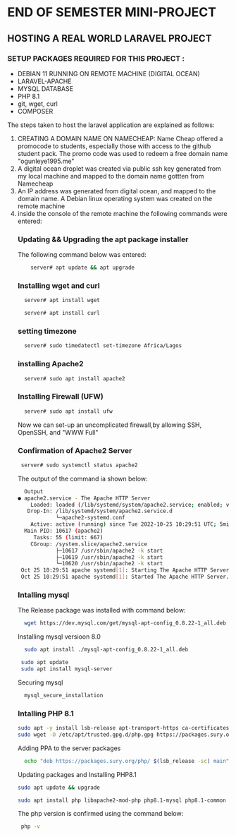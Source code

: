 <h1> END OF SEMESTER MINI-PROJECT </h1>
<h2> HOSTING A REAL WORLD LARAVEL PROJECT </h2>

<h3> SETUP PACKAGES REQUIRED FOR THIS PROJECT :</h3>

<ul>
  <li>
    DEBIAN 11 RUNNING ON REMOTE MACHINE (DIGITAL OCEAN)
  </li>
  <li>
    LARAVEL-APACHE
  </li>
  <li>
    MYSQL DATABASE
  </li>
  <li>
    PHP 8.1
  </li>
  <li>
    git, wget, curl
  </li>
  <li>
    COMPOSER
  </li>
  
</ul>

<p> The steps taken to host the laravel application are explained as follows: </p>

<ol>
  <li>CREATING A DOMAIN NAME ON NAMECHEAP: Name Cheap offered a promocode to students, especially those with access to the github student pack. The promo code was used to redeem a free domain name "ogunleye1995.me"</li>
  <li>A digital ocean droplet was created via public ssh key generated from my local machine and mapped to the domain name gottten from Namecheap</li>
  <li>An IP address was generated from digital ocean, and mapped to the domain name. A Debian linux operating system was created on the remote machine </li>
  <li>inside the console of the remote machine the following commands were entered: </li>
    <h3> Updating && Upgrading the apt package installer </h3>
    <p> The following command below was entered: </p>
    
``` bash
    server# apt update && apt upgrade
```
  
  <h3> Installing wget and curl </h3>
  
``` bash
  server# apt install wget
```

``` bash
  server# apt install curl
```
  
  <h3> setting timezone </h3>
  
``` bash
  server# sudo timedatectl set-timezone Africa/Lagos
```
  <h3> installing Apache2 </h3>
 
``` bash
  server# sudo apt install apache2
```
  
  <h3> Installing Firewall (UFW) </h3>
  
``` bash
  server# sudo apt install ufw
```
 <p> Now we can set-up an uncomplicated firewall,by allowing SSH, OpenSSH, and "WWW Full" </p>
  <h3> Confirmation of Apache2 Server </h3>

 ``` bash
  server# sudo systemctl status apache2
```
  <p> The output of the command ia shown below: </p>
  
``` bash
  Output
● apache2.service - The Apache HTTP Server
    Loaded: loaded (/lib/systemd/system/apache2.service; enabled; vendor preset: enabled)
   Drop-In: /lib/systemd/system/apache2.service.d
            └─apache2-systemd.conf
    Active: active (running) since Tue 2022-10-25 10:29:51 UTC; 5min ago
  Main PID: 10617 (apache2)
     Tasks: 55 (limit: 667)
    CGroup: /system.slice/apache2.service
            ├─10617 /usr/sbin/apache2 -k start
            ├─10619 /usr/sbin/apache2 -k start
            └─10620 /usr/sbin/apache2 -k start
 Oct 25 10:29:51 apache systemd[1]: Starting The Apache HTTP Server…
 Oct 25 10:29:51 apache systemd[1]: Started The Apache HTTP Server.
```
  
  <h3> Intalling mysql </h3>
  
  <p> The Release package was installed with command below: </p>
  
``` bash
  wget https://dev.mysql.com/get/mysql-apt-config_0.8.22-1_all.deb
```
  <p> Installing mysql versioon 8.0 </p>
  
``` bash
  sudo apt install ./mysql-apt-config_0.8.22-1_all.deb
```
  
  
``` bash  
 sudo apt update
 sudo apt install mysql-server
```
  
  <p> Securing mysql </p>
  
  
``` bash
  mysql_secure_installation
```
  
 <h3> Intalling PHP 8.1 </h3>
  
``` bash
sudo apt -y install lsb-release apt-transport-https ca-certificates
sudo wget -O /etc/apt/trusted.gpg.d/php.gpg https://packages.sury.org/php/apt.gpg
```
  <p> Adding PPA to the server packages </p>
  
``` bash
  echo "deb https://packages.sury.org/php/ $(lsb_release -sc) main" | sudo tee /etc/apt/sources.list.d/php.list
```
  <p> Updating packages and Installing PHP8.1 </p>
  
``` bash
sudo apt update && upgrade

sudo apt install php libapache2-mod-php php8.1-mysql php8.1-common php8.1-mysql php8.1-xml php8.1-xmlrpc php8.1-curl php8.1-gd php8.1-imagick php8.1-cli php8.1-dev php8.1-imap php8.1-mbstring php8.1-opcache php8.1-soap php8.1-zip php8.1-intl -y
```
  
  <p> The php version is confirmed using the command below: </p>
  
``` bash
 php -v
```
</ol>
